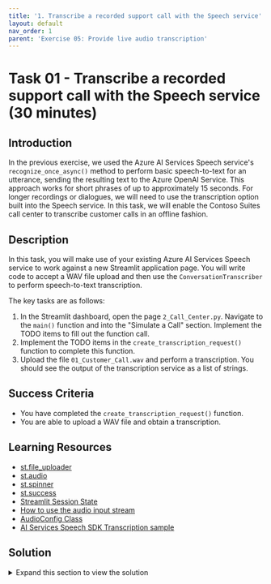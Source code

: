 ```yaml
---
title: '1. Transcribe a recorded support call with the Speech service'
layout: default
nav_order: 1
parent: 'Exercise 05: Provide live audio transcription'
---
```


# Task 01 - Transcribe a recorded support call with the Speech service (30 minutes)

## Introduction

In the previous exercise, we used the Azure AI Services Speech service's `recognize_once_async()` method to perform basic speech-to-text for an utterance, sending the resulting text to the Azure OpenAI Service. This approach works for short phrases of up to approximately 15 seconds. For longer recordings or dialogues, we will need to use the transcription option built into the Speech service. In this task, we will enable the Contoso Suites call center to transcribe customer calls in an offline fashion.

## Description

In this task, you will make use of your existing Azure AI Services Speech service to work against a new Streamlit application page. You will write code to accept a WAV file upload and then use the `ConversationTranscriber` to perform speech-to-text transcription.

The key tasks are as follows:

1. In the Streamlit dashboard, open the page `2_Call_Center.py`. Navigate to the `main()` function and into the "Simulate a Call" section. Implement the TODO items to fill out the function call.
2. Implement the TODO items in the `create_transcription_request()` function to complete this function.
3. Upload the file `01_Customer_Call.wav` and perform a transcription. You should see the output of the transcription service as a list of strings.

## Success Criteria

- You have completed the `create_transcription_request()` function.
- You are able to upload a WAV file and obtain a transcription.

## Learning Resources

- [st.file_uploader](https://docs.streamlit.io/library/api-reference/widgets/st.file_uploader)
- [st.audio](https://docs.streamlit.io/library/api-reference/media/st.audio)
- [st.spinner](https://docs.streamlit.io/library/api-reference/status/st.spinner)
- [st.success](https://docs.streamlit.io/library/api-reference/status/st.success)
- [Streamlit Session State](https://docs.streamlit.io/library/api-reference/session-state)
- [How to use the audio input stream](https://learn.microsoft.com/azure/ai-services/speech-service/how-to-use-audio-input-streams)
- [AudioConfig Class](https://learn.microsoft.com/python/api/azure-cognitiveservices-speech/azure.cognitiveservices.speech.audio.audioconfig?view=azure-python)
- [AI Services Speech SDK Transcription sample](https://github.com/Azure-Samples/cognitive-services-speech-sdk/blob/master/samples/python/console/transcription_sample.py)

## Solution

<details markdown="block">
<summary>Expand this section to view the solution</summary>

- The code to implement the "Simulate a Call" section in the `main()` function is as follows:

    ```python
    uploaded_file = st.file_uploader("Upload an audio file", type="wav")
    if uploaded_file is not None and ('file_transcription' not in st.session_state or st.session_state.file_transcription is False):
        st.audio(uploaded_file, format='audio/wav')
        with st.spinner("Transcribing the call..."):
            all_results = create_transcription_request(uploaded_file, speech_key, speech_region)
            st.session_state.file_transcription_results = all_results
            st.session_state.file_transcription = True
        st.success("Transcription complete!")

    if 'file_transcription_results' in st.session_state:
        st.write(st.session_state.file_transcription_results)
    ```

- The `create_transcription_request()` function uses the Azure AI Services Speech service to accept a WAV file as input and perform speech-to-text transcription. It then returns the transcribed text as a list of utterances.
  - The code for the completed `create_transcription_request()` function is as follows:

    ```python
    # Create an instance of a speech config with specified subscription key and service region.
    speech_config = speechsdk.SpeechConfig(subscription=speech_key, region=speech_region)
    speech_config.speech_recognition_language=speech_recognition_language

    # Prepare audio settings for the wave stream
    channels = 1
    bits_per_sample = 16
    samples_per_second = 16000

    # Create audio configuration using the push stream
    wave_format = speechsdk.audio.AudioStreamFormat(samples_per_second, bits_per_sample, channels)
    stream = speechsdk.audio.PushAudioInputStream(stream_format=wave_format)
    audio_config = speechsdk.audio.AudioConfig(stream=stream)

    transcriber = speechsdk.transcription.ConversationTranscriber(speech_config, audio_config)
    all_results = []

    def handle_final_result(evt):
        all_results.append(evt.result.text)

    done = False

    def stop_cb(evt):
        print('CLOSING on {}'.format(evt))
        nonlocal done
        done= True

    # Subscribe to the events fired by the conversation transcriber
    transcriber.transcribed.connect(handle_final_result)
    transcriber.session_started.connect(lambda evt: print('SESSION STARTED: {}'.format(evt)))
    transcriber.session_stopped.connect(lambda evt: print('SESSION STOPPED {}'.format(evt)))
    transcriber.canceled.connect(lambda evt: print('CANCELED {}'.format(evt)))
    # stop continuous transcription on either session stopped or canceled events
    transcriber.session_stopped.connect(stop_cb)
    transcriber.canceled.connect(stop_cb)

    transcriber.start_transcribing_async()

    # Read the whole wave files at once and stream it to sdk
    _, wav_data = wavfile.read(audio_file)
    stream.write(wav_data.tobytes())
    stream.close()
    while not done:
        time.sleep(.5)

    transcriber.stop_transcribing_async()
    return all_results
    ```

</details>
